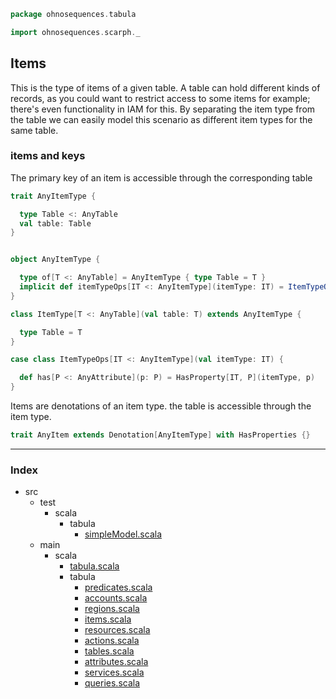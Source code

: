 
```scala
package ohnosequences.tabula

import ohnosequences.scarph._
```


## Items

This is the type of items of a given table. A table can hold different kinds of records, as you could want to restrict access to some items for example; there's even functionality in IAM for this. By separating the item type from the table we can easily model this scenario as different item types for the same table.

### items and keys

The primary key of an item is accessible through the corresponding table


```scala
trait AnyItemType {

  type Table <: AnyTable
  val table: Table
}


object AnyItemType {

  type of[T <: AnyTable] = AnyItemType { type Table = T }
  implicit def itemTypeOps[IT <: AnyItemType](itemType: IT) = ItemTypeOps(itemType)
}

class ItemType[T <: AnyTable](val table: T) extends AnyItemType {

  type Table = T
}

case class ItemTypeOps[IT <: AnyItemType](val itemType: IT) {

  def has[P <: AnyAttribute](p: P) = HasProperty[IT, P](itemType, p)
}
```


Items are denotations of an item type. the table is accessible through the item type.


```scala
trait AnyItem extends Denotation[AnyItemType] with HasProperties {}
```


------

### Index

+ src
  + test
    + scala
      + tabula
        + [simpleModel.scala][test/scala/tabula/simpleModel.scala]
  + main
    + scala
      + [tabula.scala][main/scala/tabula.scala]
      + tabula
        + [predicates.scala][main/scala/tabula/predicates.scala]
        + [accounts.scala][main/scala/tabula/accounts.scala]
        + [regions.scala][main/scala/tabula/regions.scala]
        + [items.scala][main/scala/tabula/items.scala]
        + [resources.scala][main/scala/tabula/resources.scala]
        + [actions.scala][main/scala/tabula/actions.scala]
        + [tables.scala][main/scala/tabula/tables.scala]
        + [attributes.scala][main/scala/tabula/attributes.scala]
        + [services.scala][main/scala/tabula/services.scala]
        + [queries.scala][main/scala/tabula/queries.scala]

[test/scala/tabula/simpleModel.scala]: ../../../test/scala/tabula/simpleModel.scala.md
[main/scala/tabula.scala]: ../tabula.scala.md
[main/scala/tabula/predicates.scala]: predicates.scala.md
[main/scala/tabula/accounts.scala]: accounts.scala.md
[main/scala/tabula/regions.scala]: regions.scala.md
[main/scala/tabula/items.scala]: items.scala.md
[main/scala/tabula/resources.scala]: resources.scala.md
[main/scala/tabula/actions.scala]: actions.scala.md
[main/scala/tabula/tables.scala]: tables.scala.md
[main/scala/tabula/attributes.scala]: attributes.scala.md
[main/scala/tabula/services.scala]: services.scala.md
[main/scala/tabula/queries.scala]: queries.scala.md